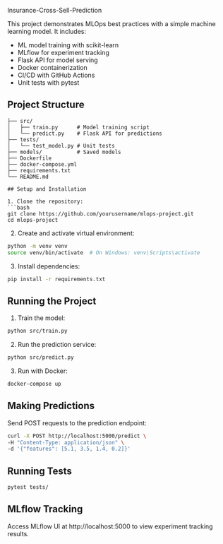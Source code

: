 Insurance-Cross-Sell-Prediction

This project demonstrates MLOps best practices with a simple machine learning model. It includes:

- ML model training with scikit-learn
- MLflow for experiment tracking
- Flask API for model serving
- Docker containerization
- CI/CD with GitHub Actions
- Unit tests with pytest

## Project Structure
```
├── src/
│   ├── train.py      # Model training script
│   └── predict.py    # Flask API for predictions
├── tests/
│   └── test_model.py # Unit tests
├── models/           # Saved models
├── Dockerfile
├── docker-compose.yml
├── requirements.txt
└── README.md

## Setup and Installation

1. Clone the repository:
```bash
git clone https://github.com/yourusername/mlops-project.git
cd mlops-project
```

2. Create and activate virtual environment:
```bash
python -m venv venv
source venv/bin/activate  # On Windows: venv\Scripts\activate
```

3. Install dependencies:
```bash
pip install -r requirements.txt
```
## Running the Project

1. Train the model:
```bash
python src/train.py
```

2. Run the prediction service:
```bash
python src/predict.py
```

3. Run with Docker:
```bash
docker-compose up
```
## Making Predictions

Send POST requests to the prediction endpoint:
```bash
curl -X POST http://localhost:5000/predict \
-H "Content-Type: application/json" \
-d '{"features": [5.1, 3.5, 1.4, 0.2]}'
```

## Running Tests

```bash
pytest tests/
```
## MLflow Tracking

Access MLflow UI at http://localhost:5000 to view experiment tracking results.
